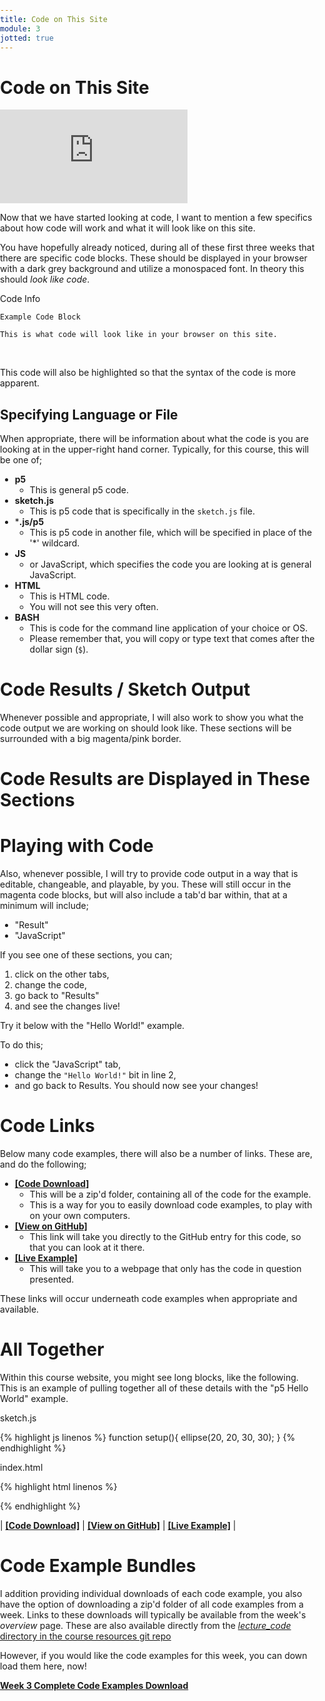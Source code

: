 ```yaml
---
title: Code on This Site
module: 3
jotted: true
---
```


# Code on This Site


<div class="embed-responsive embed-responsive-16by9"><iframe class="embed-responsive-item" src="https://www.youtube.com/embed/dK9cVaLtjaw" frameborder="0" allowfullscreen></iframe></div>


Now that we have started looking at code, I want to mention a few specifics about how code will work and what it will look like on this site.

You have hopefully already noticed, during all of these first three weeks that there are specific code blocks. These should be displayed in your browser with a dark grey background and utilize a monospaced font. In theory this should _look like code_.

<div id="code-heading">Code Info</div>

```
Example Code Block

This is what code will look like in your browser on this site.
```

<br />


This code will also be highlighted so that the syntax of the code is more apparent.

## Specifying Language or File

When appropriate, there will be information about what the code is you are looking at in the upper-right hand corner. Typically, for this course, this will be one of;

- **p5**
    - This is general p5 code.
- **sketch.js**
    - This is p5 code that is specifically in the `sketch.js` file.
- ***.js/p5**
    - This is p5 code in another file, which will be specified in place of the '*' wildcard.
- **JS**
    - or JavaScript, which specifies the code you are looking at is general JavaScript.
- **HTML**
    - This is HTML code.
    - You will not see this very often.
- **BASH**
    - This is code for the command line application of your choice or OS.
    - Please remember that, you will copy or type text that comes after the dollar sign (`$`).

# Code Results / Sketch Output

Whenever possible and appropriate, I will also work to show you what the code output we are working on should look like. These sections will be surrounded with a big magenta/pink border.

<div class="displayed_code_example">
    <h1 style="">Code Results are Displayed in These Sections</h1>
</div>

# Playing with Code

Also, whenever possible, I will try to provide code output in a way that is editable, changeable, and playable, by you. These will still occur in the magenta code blocks, but will also include a tab'd bar within, that at a minimum will include;

- "Result"
- "JavaScript"

If you see one of these sections, you can;

1. click on the other tabs,
2. change the code,
3. go back to "Results"
4. and see the changes live!

Try it below with the "Hello World!" example.

To do this;

- click the "JavaScript" tab,
- change the `"Hello World!"` bit in line 2,
- and go back to Results. You should now see your changes!

<div class="displayed_jotted_example">
    <div id="jotted-demo-1" class=""></div>
</div>
<script>
    new Jotted(document.querySelector("#jotted-demo-1"), {
    files: [
        {
            type: "js",
            url:"https://raw.githubusercontent.com/Montana-Media-Arts/120_CreativeCoding/master/lecture_code/03/01_hello-world_01/sketch.js"
        },
        {
            type: "html",
            url:"../../../p5_resources/index.html"
    }],
    // plugins: [ "codemirror", "console" ]
    plugins: [ "codemirror" ]
});
</script>


# Code Links

Below many code examples, there will also be a number of links. These are, and do the following;

- [**[Code Download]**](https://github.com/Montana-Media-Arts/120_CreativeCoding/raw/master/lecture_code/02/01_hello-world_02/01_hello-world_02.zip)
    - This will be a zip'd folder, containing all of the code for the example.
    - This is a way for you to easily download code examples, to play with on your own computers.
- [**[View on GitHub]**](https://github.com/Montana-Media-Arts/120_CreativeCoding/raw/master/lecture_code/02/01_hello-world_02/)
    - This link will take you directly to the GitHub entry for this code, so that you can look at it there.
- [**[Live Example]**](https://montana-media-arts.github.io/120_CreativeCoding/lecture_code/02/01_hello-world_02/)
    - This will take you to a webpage that only has the code in question presented.

These links will occur underneath code examples when appropriate and available.


# All Together

Within this course website, you might see long blocks, like the following. This is an example of pulling together all of these details with the "p5 Hello World" example.

<div id="code-heading">sketch.js</div>


{% highlight js linenos %}
function setup(){
    ellipse(20, 20, 30, 30);
}
{% endhighlight %}

<div id="code-ruler"></div>

<div id="code-heading">index.html</div>


{% highlight html linenos %}
<!DOCTYPE html>
<html>
    <head>
        <script src="p5_lib/p5.min.js"></script>
        <script src="sketch.js"></script>
        <style> body {padding: 0; margin: 0;} </style>
    </head>
    <body>
    </body>
</html>
{% endhighlight %}

<div class="displayed_jotted_example">
    <div id="jotted-demo-2" class=""></div>
</div>
<script>
    new Jotted(document.querySelector("#jotted-demo-2"), {
    files: [
        {
            type: "js",
            url:"https://raw.githubusercontent.com/Montana-Media-Arts/120_CreativeCoding/master/lecture_code/03/01_hello-world_02/sketch.js"
        },
        {
            type: "html",
            url:"../../../p5_resources/index.html"
    }],
    // plugins: [ "codemirror", "console" ]
    plugins: [ "codemirror" ]
});
</script>

| [**[Code Download]**](https://github.com/Montana-Media-Arts/120_CreativeCoding/raw/master/lecture_code/02/01_hello-world_02/01_hello-world_02.zip) | [**[View on GitHub]**](https://github.com/Montana-Media-Arts/120_CreativeCoding/raw/master/lecture_code/02/01_hello-world_02/) | [**[Live Example]**](https://montana-media-arts.github.io/120_CreativeCoding/lecture_code/02/01_hello-world_02/) |


# Code Example Bundles

I addition providing individual downloads of each code example, you also have the option of downloading a zip'd folder of all code examples from a week. Links to these downloads will typically be available from the week's _overview_ page. These are also available directly from the [_lecture_code_ directory in the course resources git repo](https://github.com/Montana-Media-Arts/120_CreativeCoding/tree/master/lecture_code)

However, if you would like the code examples for this week, you can down load them here, now!

[**Week 3 Complete Code Examples Download**](https://github.com/Montana-Media-Arts/120_CreativeCoding/raw/master/lecture_code/week03.zip)











